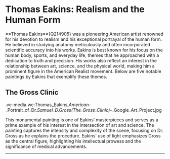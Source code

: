 
# Thomas Eakins: Realism and the Human Form

==Thomas Eakins=={Q214905} was a pioneering American artist renowned for his devotion to realism and his exceptional portrayal of the human form. He believed in studying anatomy meticulously and often incorporated scientific accuracy into his works. Eakins is best known for his focus on the human body, sports, and everyday life, themes that he approached with a dedication to truth and precision. His works also reflect an interest in the relationship between art, science, and the physical world, making him a prominent figure in the American Realist movement. Below are five notable paintings by Eakins that exemplify these themes.

## The Gross Clinic

.ve-media wc:Thomas_Eakins,_American_-_Portrait_of_Dr._Samuel_D._Gross_(The_Gross_Clinic)_-_Google_Art_Project.jpg


This monumental painting is one of Eakins’ masterpieces and serves as a prime example of his interest in the intersection of art and science. The painting captures the intensity and complexity of the scene, focusing on Dr. Gross as he explains the procedure. Eakins’ use of light emphasizes Gross as the central figure, highlighting his intellectual prowess and the significance of medical advancements.


---

